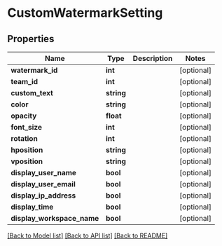 # CustomWatermarkSetting

## Properties
Name | Type | Description | Notes
------------ | ------------- | ------------- | -------------
**watermark_id** | **int** |  | [optional] 
**team_id** | **int** |  | [optional] 
**custom_text** | **string** |  | [optional] 
**color** | **string** |  | [optional] 
**opacity** | **float** |  | [optional] 
**font_size** | **int** |  | [optional] 
**rotation** | **int** |  | [optional] 
**hposition** | **string** |  | [optional] 
**vposition** | **string** |  | [optional] 
**display_user_name** | **bool** |  | [optional] 
**display_user_email** | **bool** |  | [optional] 
**display_ip_address** | **bool** |  | [optional] 
**display_time** | **bool** |  | [optional] 
**display_workspace_name** | **bool** |  | [optional] 

[[Back to Model list]](../README.md#documentation-for-models) [[Back to API list]](../README.md#documentation-for-api-endpoints) [[Back to README]](../README.md)


